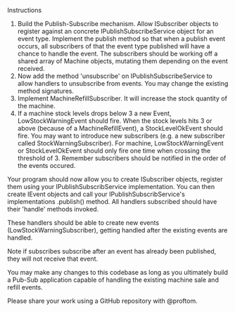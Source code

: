 Instructions
1. Build the Publish-Subscribe mechanism. Allow ISubscriber objects to register against an concrete IPublishSubscribeService object for an event type. Implement the publish method so that when a publish event occurs, all subscribers of that the event type published will have a chance to handle the event. The subscribers should be working off a shared array of Machine objects, mutating them depending on the event received.
2. Now add the method 'unsubscribe' on IPublishSubscribeService to allow handlers to unsubscribe from events. You may change the existing method signatures.
3. Implement MachineRefillSubscriber. It will increase the stock quantity of the machine.
4. If a machine stock levels drops below 3 a new Event, LowStockWarningEvent should fire. When the stock levels hits 3 or above (because of a MachineRefillEvent), a StockLevelOkEvent should fire. You may want to introduce new subscribers (e.g. a new subscriber called StockWarningSubscriber). For machine,  LowStockWarningEvent or StockLevelOkEvent should only fire one time when crossing the threshold of 3. Remember subscribers should be notified in the order of the events occured.

Your program should now allow you to create ISubscriber objects, register them using your IPublishSubscribService implementation. You can then create IEvent objects and call your IPublishSubscribService's implementations .publish() method. All handlers subscribed should have their 'handle' methods invoked.

These handlers should be able to create new events (LowStockWarningSubscriber), getting handled after the existing events are handled.

Note if subscribes subscribe after an event has already been published, they will not receive that event.

You may make any changes to this codebase as long as you ultimately build a Pub-Sub application capable of handling the existing machine sale and refill events.

Please share your work using a GitHub repository with @proftom.
